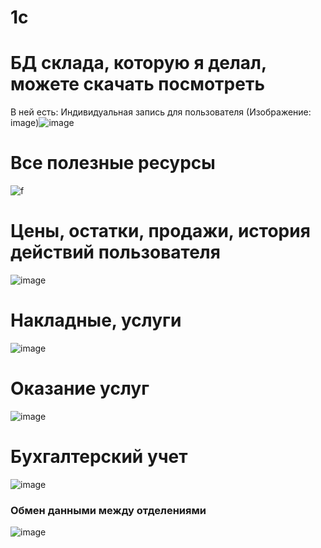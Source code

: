# 1c
# БД склада, которую я делал, можете скачать посмотреть
В ней есть:
Индивидуальная запись для пользователя
(Изображение: image)![image](https://user-images.githubusercontent.com/93524480/154052841-538db667-c345-424a-8a9e-1388053ba001.png)
# Все полезные ресурсы
![f](https://user-images.githubusercontent.com/93524480/154051774-98cc16e3-292e-4fb3-819a-6e91beab05a6.png)
# Цены, остатки, продажи, история действий пользователя 
![image](https://user-images.githubusercontent.com/93524480/154052130-529f5e06-613c-4945-b2cc-0790b7ef2914.png)
# Накладные, услуги
![image](https://user-images.githubusercontent.com/93524480/154052301-fe5916cd-25fe-4f45-9d43-ef3e67f1e0b5.png)
# Оказание услуг 
![image](https://user-images.githubusercontent.com/93524480/154052509-769bb050-5d19-4906-ae70-01dd7692e166.png)
# Бухгалтерский учет 
![image](https://user-images.githubusercontent.com/93524480/154052565-6029993a-9f62-4909-b4e3-229efe6e6275.png)
### Обмен данными между отделениями 
![image](https://user-images.githubusercontent.com/93524480/154052688-c4f5c3a4-18e0-4d85-b5fc-d22b1e34e5b8.png)


